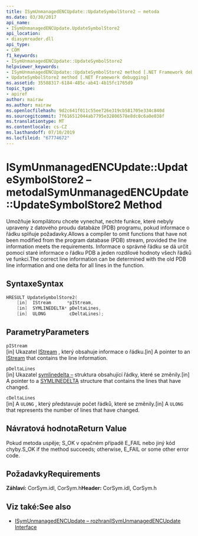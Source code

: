 ```yaml
---
title: ISymUnmanagedENCUpdate::UpdateSymbolStore2 – metoda
ms.date: 03/30/2017
api_name:
- ISymUnmanagedENCUpdate.UpdateSymbolStore2
api_location:
- diasymreader.dll
api_type:
- COM
f1_keywords:
- ISymUnmanagedENCUpdate::UpdateSymbolStore2
helpviewer_keywords:
- ISymUnmanagedENCUpdate::UpdateSymbolStore2 method [.NET Framework debugging]
- UpdateSymbolStore2 method [.NET Framework debugging]
ms.assetid: 35588317-6184-485c-ab41-4b15fc1765d9
topic_type:
- apiref
author: mairaw
ms.author: mairaw
ms.openlocfilehash: 9d2c641f011c55ee726e319cb581705e334c840d
ms.sourcegitcommit: 7f616512044ab7795e32806578e8dc0c6a0e038f
ms.translationtype: MT
ms.contentlocale: cs-CZ
ms.lasthandoff: 07/10/2019
ms.locfileid: "67774672"
---
```

# <a name="isymunmanagedencupdateupdatesymbolstore2-method"></a><span data-ttu-id="bf48d-102">ISymUnmanagedENCUpdate::UpdateSymbolStore2 – metoda</span><span class="sxs-lookup"><span data-stu-id="bf48d-102">ISymUnmanagedENCUpdate::UpdateSymbolStore2 Method</span></span>
<span data-ttu-id="bf48d-103">Umožňuje kompilátoru chcete vynechat, nechte funkce, které nebyly upraveny z datového proudu databáze (PDB) programu, pokud informace o řádku splňuje požadavky.</span><span class="sxs-lookup"><span data-stu-id="bf48d-103">Allows a compiler to omit functions that have not been modified from the program database (PDB) stream, provided the line information meets the requirements.</span></span> <span data-ttu-id="bf48d-104">Informace o správné řádku se dá určit pomocí staré informace o řádku PDB a jeden rozdílové hodnoty všech řádků ve funkci.</span><span class="sxs-lookup"><span data-stu-id="bf48d-104">The correct line information can be determined with the old PDB line information and one delta for all lines in the function.</span></span>  
  
## <a name="syntax"></a><span data-ttu-id="bf48d-105">Syntaxe</span><span class="sxs-lookup"><span data-stu-id="bf48d-105">Syntax</span></span>  
  
```cpp  
HRESULT UpdateSymbolStore2(  
    [in]  IStream      *pIStream,  
    [in]  SYMLINEDELTA* pDeltaLines,  
    [in]  ULONG         cDeltaLines);  
```  
  
## <a name="parameters"></a><span data-ttu-id="bf48d-106">Parametry</span><span class="sxs-lookup"><span data-stu-id="bf48d-106">Parameters</span></span>  
 `pIStream`  
 <span data-ttu-id="bf48d-107">[in] Ukazatel [IStream](/windows/desktop/api/objidl/nn-objidl-istream) , který obsahuje informace o řádku.</span><span class="sxs-lookup"><span data-stu-id="bf48d-107">[in] A pointer to an [IStream](/windows/desktop/api/objidl/nn-objidl-istream) that contains the line information.</span></span>  
  
 `pDeltaLines`  
 <span data-ttu-id="bf48d-108">[in] Ukazatel [symlinedelta –](../../../../docs/framework/unmanaged-api/diagnostics/symlinedelta-structure.md) struktura obsahující řádky, které se změnily.</span><span class="sxs-lookup"><span data-stu-id="bf48d-108">[in] A pointer to a [SYMLINEDELTA](../../../../docs/framework/unmanaged-api/diagnostics/symlinedelta-structure.md) structure that contains the lines that have changed.</span></span>  
  
 `cDeltaLines`  
 <span data-ttu-id="bf48d-109">[in] A `ULONG` , který představuje počet řádků, které se změnily.</span><span class="sxs-lookup"><span data-stu-id="bf48d-109">[in] A `ULONG` that represents the number of lines that have changed.</span></span>  
  
## <a name="return-value"></a><span data-ttu-id="bf48d-110">Návratová hodnota</span><span class="sxs-lookup"><span data-stu-id="bf48d-110">Return Value</span></span>  
 <span data-ttu-id="bf48d-111">Pokud metoda uspěje; S_OK v opačném případě E_FAIL nebo jiný kód chyby.</span><span class="sxs-lookup"><span data-stu-id="bf48d-111">S_OK if the method succeeds; otherwise, E_FAIL or some other error code.</span></span>  
  
## <a name="requirements"></a><span data-ttu-id="bf48d-112">Požadavky</span><span class="sxs-lookup"><span data-stu-id="bf48d-112">Requirements</span></span>  
 <span data-ttu-id="bf48d-113">**Záhlaví:** CorSym.idl, CorSym.h</span><span class="sxs-lookup"><span data-stu-id="bf48d-113">**Header:** CorSym.idl, CorSym.h</span></span>  
  
## <a name="see-also"></a><span data-ttu-id="bf48d-114">Viz také:</span><span class="sxs-lookup"><span data-stu-id="bf48d-114">See also</span></span>

- [<span data-ttu-id="bf48d-115">ISymUnmanagedENCUpdate – rozhraní</span><span class="sxs-lookup"><span data-stu-id="bf48d-115">ISymUnmanagedENCUpdate Interface</span></span>](../../../../docs/framework/unmanaged-api/diagnostics/isymunmanagedencupdate-interface.md)
